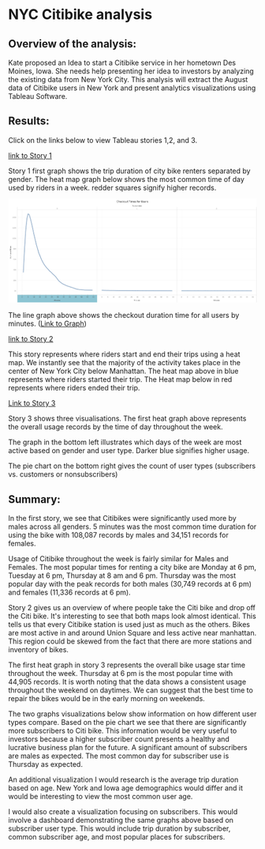 # NYC Citibike analysis


## Overview of the analysis:

Kate proposed an Idea to start a Citibike service in her hometown Des Moines, Iowa. She needs help presenting her idea to investors by analyzing the existing data from New York City. This analysis will extract the August data of Citibike users in New York and present analytics visualizations using Tableau Software. 

## Results:

Click on the links below to view Tableau stories 1,2, and 3. 


[link to Story 1](https://public.tableau.com/app/profile/john.umarov/viz/bikesharingModuleChallenge/Story1?publish=yes)

Story 1 first graph shows the trip duration of city bike renters separated by gender. The heat map graph below shows the most common time of day used by riders in a week. redder squares signify higher records.


![Checkout Times For All Users](https://github.com/XSR700/bikesharing/blob/main/Checkout%20Times%20for%20all%20Users.png)

The line graph above shows the checkout duration time for all users by minutes. ([Link to Graph](https://public.tableau.com/app/profile/john.umarov/viz/bikesharingModuleChallenge/CheckoutTimesforallUsers?publish=yes))



[link to Story 2](https://public.tableau.com/app/profile/john.umarov/viz/bikesharingModuleChallenge/Story2?publish=yes)

This story represents where riders start and end their trips using a heat map. We instantly see that the majority of the activity takes place in the center of New York City below Manhattan. The heat map above in blue represents where riders started their trip. The Heat map below in red represents where riders ended their trip.


[Link to Story 3](https://public.tableau.com/app/profile/john.umarov/viz/bikesharingModuleChallenge/Story3?publish=yes)

Story 3 shows three visualisations. The first heat graph above represents the overall usage records by the time of day throughout the week. 

The graph in the bottom left illustrates which days of the week are most active based on gender and user type. Darker blue signifies higher usage. 

The pie chart on the bottom right gives the count of user types (subscribers vs. customers or nonsubscribers) 

## Summary:

In the first story, we see that Citibikes were significantly used more by males across all genders. 5 minutes was the most common time duration for using the bike with 108,087 records by males and 34,151 records for females. 

Usage of Citibike throughout the week is fairly similar for Males and Females. The most popular times for renting a city bike are Monday at 6 pm, Tuesday at 6 pm, Thursday at 8 am and 6 pm. Thursday was the most popular day with the peak records for both males (30,749 records at 6 pm) and females (11,336 records at 6 pm). 

Story 2 gives us an overview of where people take the Citi bike and drop off the Citi bike. It's interesting to see that both maps look almost identical. This tells us that every Citibike station is used just as much as the others. Bikes are most active in and around Union Square and less active near manhattan. This region could be skewed from the fact that there are more stations and inventory of bikes. 

The first heat graph in story 3 represents the overall bike usage star time throughout the week. Thursday at 6 pm is the most popular time with 44,905 records. It is worth noting that the data shows a consistent usage throughout the weekend on daytimes. We can suggest that the best time to repair the bikes would be in the early morning on weekends. 

The two graphs visualizations below show information on how different user types compare. Based on the pie chart we see that there are significantly more subscribers to Citi bike. This information would be very useful to investors because a higher subscriber count presents a healthy and lucrative business plan for the future. A significant amount of subscribers are males as expected. The most common day for subscriber use is Thursday as expected. 

An additional visualization I would research is the average trip duration based on age. New York and Iowa age demographics would differ and it would be interesting to view the most common user age. 

I would also create a visualization focusing on subscribers. This would involve a dashboard demonstrating the same graphs above based on subscriber user type. This would include trip duration by subscriber, common subscriber age, and most popular places for subscribers. 
 


